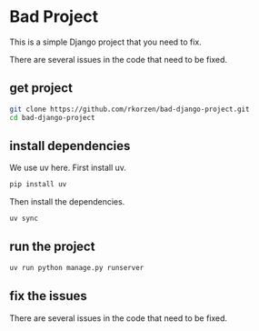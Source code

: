 # Bad Project

This is a simple Django project that you need to fix.

There are several issues in the code that need to be fixed.

## get project

```bash
git clone https://github.com/rkorzen/bad-django-project.git
cd bad-django-project
```

## install dependencies

We use uv here. First install uv.

```bash
pip install uv
```

Then install the dependencies.

```bash
uv sync
```

## run the project

```bash
uv run python manage.py runserver
```


## fix the issues

There are several issues in the code that need to be fixed.

